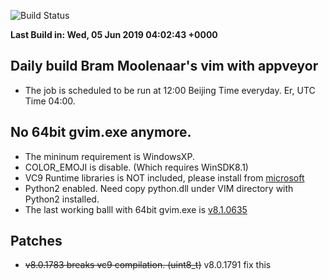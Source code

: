 ![Build Status](https://ci.appveyor.com/api/projects/status/github/wangkexiong/gvim-winbuild?branch=master&svg=true)

**Last Build in: Wed, 05 Jun 2019 04:02:43 +0000**

## Daily build Bram Moolenaar's vim with appveyor

* The job is scheduled to be run at 12:00 Beijing Time everyday. Er, UTC Time 04:00.

## No 64bit gvim.exe anymore.
* The mininum requirement is WindowsXP.
* COLOR_EMOJI is disable. (Which requires WinSDK8.1)
* VC9 Runtime libraries is NOT included, please install from [microsoft](https://www.microsoft.com/en-us/download/details.aspx?id=29)
* Python2 enabled. Need copy python.dll under VIM directory with Python2 installed.
* The last working balll with 64bit gvim.exe is [v8.1.0635](https://github.com/wangkexiong/gvim-winbuild/releases/download/v8.1.0635/gvim81.exe)

## Patches

* ~~v8.0.1783 breaks vc9 compilation. (uint8_t)~~ v8.0.1791 fix this

